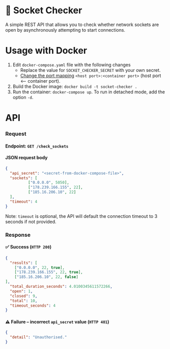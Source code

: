 # 🔌 Socket Checker
A simple REST API that allows you to check whether network sockets are open by asynchronously attempting to start connections.

# Usage with Docker
1. Edit `docker-compose.yaml` file with the following changes
   * Replace the value for `SOCKET_CHECKER_SECRET` with your own secret.
   * [Change the port mapping](https://docs.docker.com/compose/compose-file/#ports) `<host port>:<container port>` (host port <-- container port).
2. Build the Docker image: `docker build -t socket-checker .`
3. Run the container: `docker-compose up`. To run in detached mode, add the option `-d`.


# API
### Request
#### Endpoint: `GET /check_sockets`
#### JSON request body
```json
{
  "api_secret": "<secret-from-docker-compose-file>",
  "sockets": [
          ["0.0.0.0", 5050],
          ["178.239.166.155", 22],
          ["185.16.206.10", 22]
  ],
  "timeout": 4
}
``` 
Note: `timeout` is optional, the API will default the connection timeout to 3 seconds if not provided.
### Response
#### ✅ Success (`HTTP 200`)
```json
{
  "results": [
    ["0.0.0.0", 22, true],
    ["178.239.166.155", 22, true],
    ["185.16.206.10", 22, false]
],
  "total_duration_seconds": 4.0100345611572266,
  "open": 1,
  "closed": 9,
  "total": 10,
  "timeout_seconds": 4
}
```
#### ⚠️ Failure – incorrect `api_secret` value (`HTTP 401`)
```json
{
  "detail": "Unauthorised."
}
```